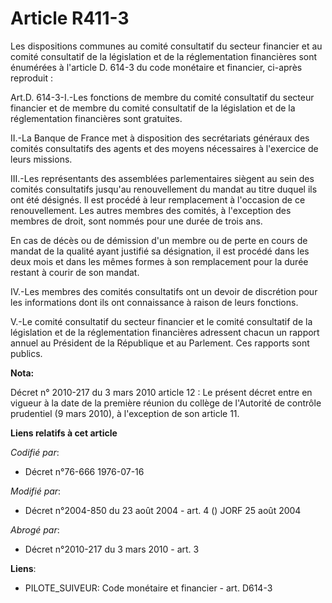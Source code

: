 # Article R411-3

Les dispositions communes au comité consultatif du secteur financier et au comité consultatif de la législation et de la
réglementation financières sont énumérées à l'article D. 614-3 du code monétaire et financier, ci-après reproduit : 

Art.D. 614-3-I.-Les fonctions de membre du comité consultatif du secteur financier et de membre du comité consultatif de la
législation et de la réglementation financières sont gratuites. 

II.-La Banque de France met à disposition des secrétariats généraux des comités consultatifs des agents et des moyens
nécessaires à l'exercice de leurs missions. 

III.-Les représentants des assemblées parlementaires siègent au sein des comités consultatifs jusqu'au renouvellement du
mandat au titre duquel ils ont été désignés. Il est procédé à leur remplacement à l'occasion de ce renouvellement. Les autres
membres des comités, à l'exception des membres de droit, sont nommés pour une durée de trois ans. 

En cas de décès ou de démission d'un membre ou de perte en cours de mandat de la qualité ayant justifié sa désignation, il
est procédé dans les deux mois et dans les mêmes formes à son remplacement pour la durée restant à courir de son mandat. 

IV.-Les membres des comités consultatifs ont un devoir de discrétion pour les informations dont ils ont connaissance à raison
de leurs fonctions.

V.-Le comité consultatif du secteur financier et le comité consultatif de la législation et de la réglementation financières
adressent chacun un rapport annuel au Président de la République et au Parlement. Ces rapports sont publics.

**Nota:**

Décret n° 2010-217 du 3 mars 2010 article 12 : Le présent décret entre en vigueur à la date de la première réunion du collège
de l'Autorité de contrôle prudentiel (9 mars 2010), à l'exception de son article 11.

**Liens relatifs à cet article**

_Codifié par_:

  - Décret n°76-666 1976-07-16

_Modifié par_:

  - Décret n°2004-850 du 23 août 2004 - art. 4 () JORF 25 août 2004

_Abrogé par_:

  - Décret n°2010-217 du 3 mars 2010 - art. 3

**Liens**:

  - PILOTE_SUIVEUR: Code monétaire et financier - art. D614-3
